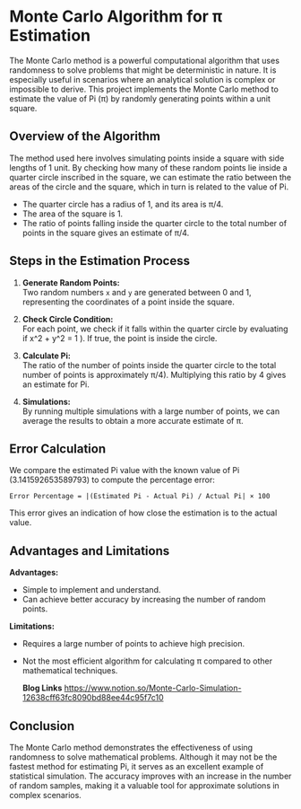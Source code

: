 # Monte Carlo Algorithm for π Estimation

The Monte Carlo method is a powerful computational algorithm that uses randomness to solve problems that might be deterministic in nature. It is especially useful in scenarios where an analytical solution is complex or impossible to derive. This project implements the Monte Carlo method to estimate the value of Pi (π) by randomly generating points within a unit square.

## Overview of the Algorithm
The method used here involves simulating points inside a square with side lengths of 1 unit. By checking how many of these random points lie inside a quarter circle inscribed in the square, we can estimate the ratio between the areas of the circle and the square, which in turn is related to the value of Pi.

- The quarter circle has a radius of 1, and its area is π/4.
- The area of the square is 1.
- The ratio of points falling inside the quarter circle to the total number of points in the square gives an estimate of π/4.

## Steps in the Estimation Process
1. **Generate Random Points:**  
   Two random numbers `x` and `y` are generated between 0 and 1, representing the coordinates of a point inside the square.
   
2. **Check Circle Condition:**  
   For each point, we check if it falls within the quarter circle by evaluating if x^2 + y^2 = 1 ). If true, the point is inside the circle.

3. **Calculate Pi:**  
   The ratio of the number of points inside the quarter circle to the total number of points is approximately π/4). Multiplying this ratio by 4 gives an estimate for Pi.

4. **Simulations:**  
   By running multiple simulations with a large number of points, we can average the results to obtain a more accurate estimate of π.

## Error Calculation
We compare the estimated Pi value with the known value of Pi (3.141592653589793) to compute the percentage error:

```plaintext
Error Percentage = |(Estimated Pi - Actual Pi) / Actual Pi| × 100
```
This error gives an indication of how close the estimation is to the actual value.

## Advantages and Limitations
**Advantages:**
- Simple to implement and understand.
- Can achieve better accuracy by increasing the number of random points.

**Limitations:**
- Requires a large number of points to achieve high precision.
- Not the most efficient algorithm for calculating π compared to other mathematical techniques.

  **Blog Links**
  https://www.notion.so/Monte-Carlo-Simulation-12638cff63fc8090bd88ee44c95f7c10

## Conclusion
The Monte Carlo method demonstrates the effectiveness of using randomness to solve mathematical problems. Although it may not be the fastest method for estimating Pi, it serves as an excellent example of statistical simulation. The accuracy improves with an increase in the number of random samples, making it a valuable tool for approximate solutions in complex scenarios.
